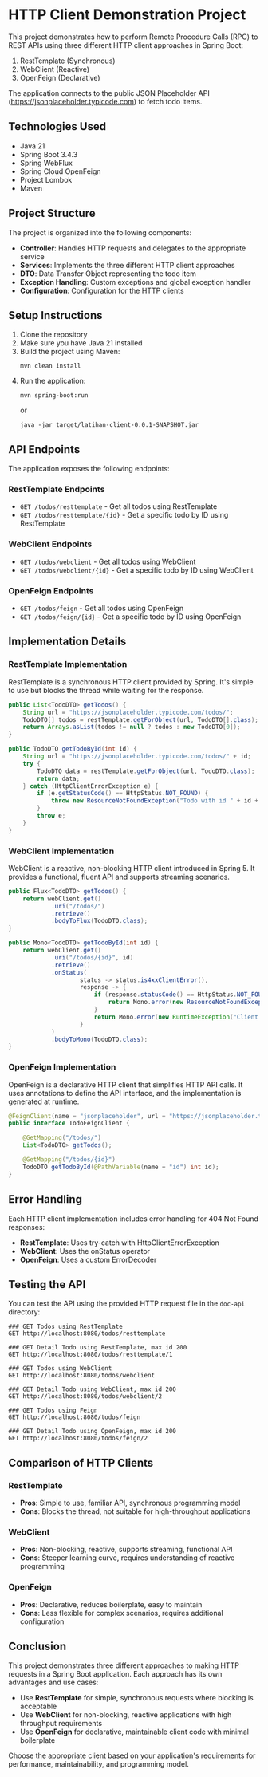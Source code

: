 # HTTP Client Demonstration Project

This project demonstrates how to perform Remote Procedure Calls (RPC) to REST APIs using three different HTTP client approaches in Spring Boot:
1. RestTemplate (Synchronous)
2. WebClient (Reactive)
3. OpenFeign (Declarative)

The application connects to the public JSON Placeholder API (https://jsonplaceholder.typicode.com) to fetch todo items.

## Technologies Used

- Java 21
- Spring Boot 3.4.3
- Spring WebFlux
- Spring Cloud OpenFeign
- Project Lombok
- Maven

## Project Structure

The project is organized into the following components:

- **Controller**: Handles HTTP requests and delegates to the appropriate service
- **Services**: Implements the three different HTTP client approaches
- **DTO**: Data Transfer Object representing the todo item
- **Exception Handling**: Custom exceptions and global exception handler
- **Configuration**: Configuration for the HTTP clients

## Setup Instructions

1. Clone the repository
2. Make sure you have Java 21 installed
3. Build the project using Maven:
   ```
   mvn clean install
   ```
4. Run the application:
   ```
   mvn spring-boot:run
   ```
   or
   ```
   java -jar target/latihan-client-0.0.1-SNAPSHOT.jar
   ```

## API Endpoints

The application exposes the following endpoints:

### RestTemplate Endpoints

- `GET /todos/resttemplate` - Get all todos using RestTemplate
- `GET /todos/resttemplate/{id}` - Get a specific todo by ID using RestTemplate

### WebClient Endpoints

- `GET /todos/webclient` - Get all todos using WebClient
- `GET /todos/webclient/{id}` - Get a specific todo by ID using WebClient

### OpenFeign Endpoints

- `GET /todos/feign` - Get all todos using OpenFeign
- `GET /todos/feign/{id}` - Get a specific todo by ID using OpenFeign

## Implementation Details

### RestTemplate Implementation

RestTemplate is a synchronous HTTP client provided by Spring. It's simple to use but blocks the thread while waiting for the response.

```java
public List<TodoDTO> getTodos() {
    String url = "https://jsonplaceholder.typicode.com/todos/";
    TodoDTO[] todos = restTemplate.getForObject(url, TodoDTO[].class);
    return Arrays.asList(todos != null ? todos : new TodoDTO[0]);
}

public TodoDTO getTodoById(int id) {
    String url = "https://jsonplaceholder.typicode.com/todos/" + id;
    try {
        TodoDTO data = restTemplate.getForObject(url, TodoDTO.class);
        return data;
    } catch (HttpClientErrorException e) {
        if (e.getStatusCode() == HttpStatus.NOT_FOUND) {
            throw new ResourceNotFoundException("Todo with id " + id + " not found");
        }
        throw e;
    }
}
```

### WebClient Implementation

WebClient is a reactive, non-blocking HTTP client introduced in Spring 5. It provides a functional, fluent API and supports streaming scenarios.

```java
public Flux<TodoDTO> getTodos() {
    return webClient.get()
            .uri("/todos/")
            .retrieve()
            .bodyToFlux(TodoDTO.class);
}

public Mono<TodoDTO> getTodoById(int id) {
    return webClient.get()
            .uri("/todos/{id}", id)
            .retrieve()
            .onStatus(
                    status -> status.is4xxClientError(),
                    response -> {
                        if (response.statusCode() == HttpStatus.NOT_FOUND) {
                            return Mono.error(new ResourceNotFoundException("Todo with id " + id + " not found"));
                        }
                        return Mono.error(new RuntimeException("Client error"));
                    }
            )
            .bodyToMono(TodoDTO.class);
}
```

### OpenFeign Implementation

OpenFeign is a declarative HTTP client that simplifies HTTP API calls. It uses annotations to define the API interface, and the implementation is generated at runtime.

```java
@FeignClient(name = "jsonplaceholder", url = "https://jsonplaceholder.typicode.com", configuration = FeignConfig.class)
public interface TodoFeignClient {

    @GetMapping("/todos/")
    List<TodoDTO> getTodos();

    @GetMapping("/todos/{id}")
    TodoDTO getTodoById(@PathVariable(name = "id") int id);
}
```

## Error Handling

Each HTTP client implementation includes error handling for 404 Not Found responses:

- **RestTemplate**: Uses try-catch with HttpClientErrorException
- **WebClient**: Uses the onStatus operator
- **OpenFeign**: Uses a custom ErrorDecoder

## Testing the API

You can test the API using the provided HTTP request file in the `doc-api` directory:

```
### GET Todos using RestTemplate
GET http://localhost:8080/todos/resttemplate

### GET Detail Todo using RestTemplate, max id 200
GET http://localhost:8080/todos/resttemplate/1

### GET Todos using WebClient
GET http://localhost:8080/todos/webclient

### GET Detail Todo using WebClient, max id 200
GET http://localhost:8080/todos/webclient/2

### GET Todos using Feign
GET http://localhost:8080/todos/feign

### GET Detail Todo using OpenFeign, max id 200
GET http://localhost:8080/todos/feign/2
```

## Comparison of HTTP Clients

### RestTemplate
- **Pros**: Simple to use, familiar API, synchronous programming model
- **Cons**: Blocks the thread, not suitable for high-throughput applications

### WebClient
- **Pros**: Non-blocking, reactive, supports streaming, functional API
- **Cons**: Steeper learning curve, requires understanding of reactive programming

### OpenFeign
- **Pros**: Declarative, reduces boilerplate, easy to maintain
- **Cons**: Less flexible for complex scenarios, requires additional configuration

## Conclusion

This project demonstrates three different approaches to making HTTP requests in a Spring Boot application. Each approach has its own advantages and use cases:

- Use **RestTemplate** for simple, synchronous requests where blocking is acceptable
- Use **WebClient** for non-blocking, reactive applications with high throughput requirements
- Use **OpenFeign** for declarative, maintainable client code with minimal boilerplate

Choose the appropriate client based on your application's requirements for performance, maintainability, and programming model.